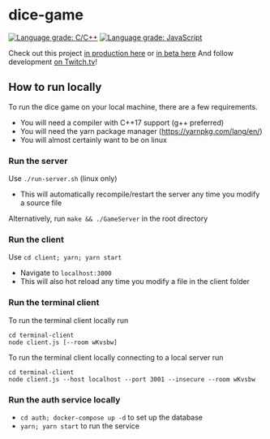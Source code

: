 # dice-game
[![Language grade: C/C++](https://img.shields.io/lgtm/grade/cpp/g/cgsdev0/rollycubes.svg?logo=lgtm&logoWidth=18)](https://lgtm.com/projects/g/cgsdev0/rollycubes/context:cpp)
[![Language grade: JavaScript](https://img.shields.io/lgtm/grade/javascript/g/cgsdev0/rollycubes.svg?logo=lgtm&logoWidth=18)](https://lgtm.com/projects/g/cgsdev0/rollycubes/context:javascript)

Check out this project [in production here](https://rollycubes.com/) or [in beta here](https://beta.rollycubes.com/)
And follow development [on Twitch.tv](https://twitch.tv/badcop_)!

## How to run locally

To run the dice game on your local machine, there are a few requirements.
* You will need a compiler with C++17 support (g++ preferred)
* You will need the yarn package manager (https://yarnpkg.com/lang/en/)
* You will almost certainly want to be on linux

### Run the server
Use `./run-server.sh` (linux only)
  - This will automatically recompile/restart the server any time you modify a source file

Alternatively, run `make && ./GameServer` in the root directory

### Run the client
Use `cd client; yarn; yarn start`
  - Navigate to `localhost:3000`
  - This will also hot reload any time you modify a file in the client folder

### Run the terminal client
To run the terminal client locally run
```
cd terminal-client
node client.js [--room wKvsbw]
```

To run the terminal client locally connecting to a local server run
```
cd terminal-client
node client.js --host localhost --port 3001 --insecure --room wKvsbw
```

### Run the auth service locally
- `cd auth; docker-compose up -d` to set up the database
- `yarn; yarn start` to run the service
